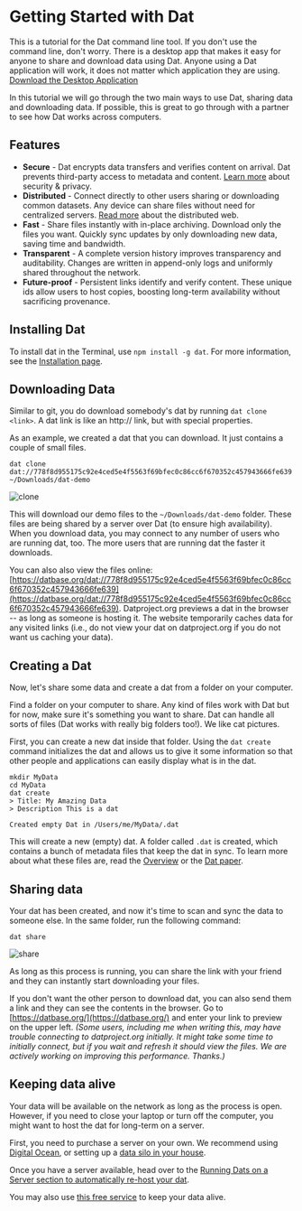 # Getting Started with Dat

This is a tutorial for the Dat command line tool. If you don't use the command line, don't worry. There is a desktop app that makes it easy for anyone to share and download data using Dat. Anyone using a Dat application will work, it does not matter which application they are using. [Download the Desktop Application](/install#desktop-application)

In this tutorial we will go through the two main ways to use Dat, sharing data and downloading data. If possible, this is great to go through with a partner to see how Dat works across computers.

## Features

* **Secure** - Dat encrypts data transfers and verifies content on arrival. Dat prevents third-party access to metadata and content. [Learn more](faq#security-and-privacy) about security & privacy.
* **Distributed** - Connect directly to other users sharing or downloading common datasets. Any device can share files without need for centralized servers. [Read more](terms#distributed-web) about the distributed web.
* **Fast** - Share files instantly with in-place archiving. Download only the files you want. Quickly sync updates by only downloading new data, saving time and bandwidth.
* **Transparent** - A complete version history improves transparency and auditability. Changes are written in append-only logs and uniformly shared throughout the network.
* **Future-proof** - Persistent links identify and verify content. These unique ids allow users to host copies, boosting long-term availability without sacrificing provenance.

## Installing Dat

To install dat in the Terminal, use `npm install -g dat`. For more information, see the [Installation page](/install).

## Downloading Data

Similar to git, you do download somebody's dat by running `dat clone <link>`. A dat link is like an http:// link, but with special properties.

As an example, we created a dat that you can download. It just contains a couple of small files.

```
dat clone dat://778f8d955175c92e4ced5e4f5563f69bfec0c86cc6f670352c457943666fe639 ~/Downloads/dat-demo
```

![clone](https://raw.githubusercontent.com/datproject/docs/master/assets/cli-clone.gif)

This will download our demo files to the `~/Downloads/dat-demo` folder. These files are being shared by a server over Dat (to ensure high availability). When you download data, you may connect to any number of users who are running dat, too. The more users that are running dat the faster it downloads.

You can also also view the files online: [https://datbase.org/dat://778f8d955175c92e4ced5e4f5563f69bfec0c86cc6f670352c457943666fe639](https://datbase.org/dat://778f8d955175c92e4ced5e4f5563f69bfec0c86cc6f670352c457943666fe639). Datproject.org previews a dat in the browser -- as long as someone is hosting it. The website temporarily caches data for any visited links (i.e., do not view your dat on datproject.org if you do not want us caching your data).

## Creating a Dat

Now, let's share some data and create a dat from a folder on your computer.

Find a folder on your computer to share. Any kind of files work with Dat but for now, make sure it's something you want to share. Dat can handle all sorts of files (Dat works with really big folders too!). We like cat pictures.

First, you can create a new dat inside that folder. Using the `dat create` command initializes the dat and allows us to give it some information so that other people and applications can easily display what is in the dat.

```
mkdir MyData
cd MyData
dat create
> Title: My Amazing Data
> Description This is a dat

Created empty Dat in /Users/me/MyData/.dat
```

This will create a new (empty) dat. A folder called `.dat` is created, which contains a bunch of metadata files that keep the dat in sync. To learn more about what these files are, read the [Overview](/overview) or the [Dat paper](/paper).

## Sharing data

Your dat has been created, and now it's time to scan and sync the data to someone else. In the same folder, run the following command:

```
dat share
```

![share](https://raw.githubusercontent.com/datproject/docs/master/assets/cli-share.gif)

As long as this process is running, you can share the link with your friend and they can instantly start downloading your files.

If you don't want the other person to download dat, you can also send them a link and they can see the contents in the browser. Go to [https://datbase.org/](https://datbase.org/) and enter your link to preview on the upper left. *(Some users, including me when writing this, may have trouble connecting to datproject.org initially. It might take some time to initially connect, but if you wait and refresh it should view the files. We are actively working on improving this performance. Thanks.)*

## Keeping data alive

Your data will be available on the network as long as the process is open. However, if you need to close your laptop or turn off the computer, you might want to host the dat for long-term on a server.

First, you need to purchase a server on your own. We recommend using [Digital Ocean](https://digitalocean.com), or setting up a [data silo in your house](https://github.com/datproject/datasilo).

Once you have a server available, head over to the [Running Dats on a Server section to automatically re-host your dat](/server).

You may also use [this free service](https://hashbase.io/) to keep your data alive.

